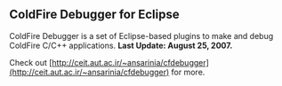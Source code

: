 ## ColdFire Debugger for Eclipse

ColdFire Debugger is a set of Eclipse-based plugins to make and debug ColdFire C/C++ applications. **Last Update: August 25, 2007.**


Check out [http://ceit.aut.ac.ir/~ansarinia/cfdebugger](http://ceit.aut.ac.ir/~ansarinia/cfdebugger) for more.
